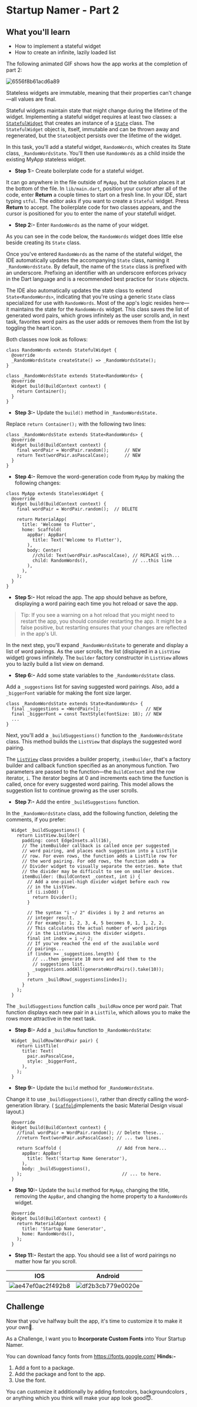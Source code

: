 # Startup Namer - Part 2

## What you'll learn

- How to implement a stateful widget
- How to create an infinite, lazily loaded list

The following animated GIF shows how the app works at the completion of part 2:

![6556f8b61acd6a89](https://user-images.githubusercontent.com/49060283/112726269-7cd6d680-8f42-11eb-8548-ab99ec93e462.gif)



Stateless widgets are immutable, meaning that their properties can't change—all values are final.

Stateful widgets maintain state that might change during the lifetime of the widget. Implementing a stateful widget requires at least two classes:  a [`StatefulWidget`](https://api.flutter.dev/flutter/widgets/StatefulWidget-class.html) that creates an instance of a [`State`](https://api.flutter.dev/flutter/widgets/State-class.html) class. The `StatefulWidget` object is, itself, immutable and can be thrown away and regenerated, but the `State`object persists over the lifetime of the widget.

In this task, you'll add a stateful widget, `RandomWords`, which creates its State class, `_RandomWordsState`. You'll then use `RandomWords` as a child inside the existing MyApp stateless widget.


- **Step 1:-** Create boilerplate code for a stateful widget.

It can go anywhere in the file outside of `MyApp`, but the solution places it at the bottom of the file. In `lib/main.dart`, position your cursor after all of the code, enter **Return** a couple times to start on a fresh line. In your IDE, start typing `stful`. The editor asks if you want to create a `Stateful` widget. Press **Return** to accept. The boilerplate code for two classes appears, and the cursor is positioned for you to enter the name of your statefull widget.


- **Step 2:-** Enter `RandomWords` as the name of your widget.

As you can see in the code below, the `RandomWords` widget does little else beside creating its `State` class.

Once you've entered `RandomWords` as the name of the stateful widget, the IDE automatically updates the accompanying `State` class, naming it `_RandomWordsState`. By default, the name of the `State` class is prefixed with an underscore. Prefixing an identifier with an underscore enforces privacy in the Dart language and is a recommended best practice for `State` objects.

The IDE also automatically updates the state class to extend `State<RandomWords>`, indicating that you're using a generic `State` class specialized for use with `RandomWords`. Most of the app's logic resides here⁠—it maintains the state for the `RandomWords` widget. This class saves the list of generated word pairs, which grows infinitely as the user scrolls and, in next task, favorites word pairs as the user adds or removes them from the list by toggling the heart icon.

Both classes now look as follows:

```
class RandomWords extends StatefulWidget {
  @override
  _RandomWordsState createState() => _RandomWordsState();
}

class _RandomWordsState extends State<RandomWords> {
  @override
  Widget build(BuildContext context) {
    return Container();
  }
}
```


- **Step 3:-** Update the `build()` method in `_RandomWordsState.`

Replace `return Container();` with the following two lines:

```
class _RandomWordsState extends State<RandomWords> {
  @override                                  
  Widget build(BuildContext context) {
    final wordPair = WordPair.random();      // NEW
    return Text(wordPair.asPascalCase);      // NEW
  }                                         
}
```


- **Step 4:-** Remove the word-generation code from `MyApp` by making the following changes:

```
class MyApp extends StatelessWidget {
  @override
  Widget build(BuildContext context) {
    final wordPair = WordPair.random();  // DELETE

    return MaterialApp(
      title: 'Welcome to Flutter',
      home: Scaffold(
        appBar: AppBar(
          title: Text('Welcome to Flutter'),
        ),
        body: Center(
          //child: Text(wordPair.asPascalCase), // REPLACE with... 
          child: RandomWords(),                 // ...this line
        ),
      ),
    );
  }
}
```



- **Step 5:-** Hot reload the app. The app should behave as before, displaying a word pairing each time you hot reload or save the app.

> Tip: If you see a warning on a hot reload that you might need to restart the app, you should consider restarting the app. It might be a false positive, but restarting ensures that your changes are reflected in the app's UI.


In the next step, you'll expand `_RandomWordsState` to generate and display a list of word pairings. As the user scrolls, the list (displayed in a `ListView` widget) grows infinitely. The `builder` factory constructor in `ListView` allows you to lazily build a list view on demand.


- **Step 6:-** Add some state variables to the `_RandomWordsState` class.

Add a `_suggestions` list for saving suggested word pairings. Also, add a `_biggerFont` variable for making the font size larger.

```
class _RandomWordsState extends State<RandomWords> {
  final _suggestions = <WordPair>[];                 // NEW
  final _biggerFont = const TextStyle(fontSize: 18); // NEW
  ...
}
```

Next, you'll add a `_buildSuggestions()` function to the `_RandomWordsState` class. This method builds the `ListView` that displays the suggested word pairing.

The [`ListView`](https://api.flutter.dev/flutter/widgets/ListView-class.html) class provides a builder property, `itemBuilder`, that's a factory builder and callback function specified as an anonymous function. Two parameters are passed to the function—the `BuildContext` and the row iterator, `i`. The iterator begins at 0 and increments each time the function is called, once for every suggested word pairing. This model allows the suggestion list to continue growing as the user scrolls.


- **Step 7:-** Add the entire `_buildSuggestions` function.

In the `_RandomWordsState` class, add the following function, deleting the comments, if you prefer:

```
  Widget _buildSuggestions() {
    return ListView.builder(
      padding: const EdgeInsets.all(16),
      // The itemBuilder callback is called once per suggested 
      // word pairing, and places each suggestion into a ListTile
      // row. For even rows, the function adds a ListTile row for
      // the word pairing. For odd rows, the function adds a 
      // Divider widget to visually separate the entries. Note that
      // the divider may be difficult to see on smaller devices.
      itemBuilder: (BuildContext _context, int i) {
        // Add a one-pixel-high divider widget before each row 
        // in the ListView.
        if (i.isOdd) {
          return Divider();
        }

        // The syntax "i ~/ 2" divides i by 2 and returns an 
        // integer result.
        // For example: 1, 2, 3, 4, 5 becomes 0, 1, 1, 2, 2.
        // This calculates the actual number of word pairings 
        // in the ListView,minus the divider widgets.
        final int index = i ~/ 2;
        // If you've reached the end of the available word
        // pairings...
        if (index >= _suggestions.length) {
          // ...then generate 10 more and add them to the 
          // suggestions list.
          _suggestions.addAll(generateWordPairs().take(10));
        }
        return _buildRow(_suggestions[index]);
      }
    );
  }
  ```
  The `_buildSuggestions` function calls `_buildRow` once per word pair. That function displays each new pair in a `ListTile`, which allows you to make the rows more attractive in the next task.


- **Step 8:-** Add a `_buildRow` function to `_RandomWordsState`:

```
  Widget _buildRow(WordPair pair) {
    return ListTile(
      title: Text(
        pair.asPascalCase,
        style: _biggerFont,
      ),
    );
  }
  ```


- **Step 9:-** Update the `build` method for `_RandomWordsState`.

Change it to use `_buildSuggestions()`, rather than directly calling the word-generation library. ( [`Scaffold`](https://docs.flutter.io/flutter/material/Scaffold-class.html)implements the basic Material Design visual layout.)

```
  @override
  Widget build(BuildContext context) {
    //final wordPair = WordPair.random(); // Delete these... 
    //return Text(wordPair.asPascalCase); // ... two lines.

    return Scaffold (                     // Add from here... 
      appBar: AppBar(
        title: Text('Startup Name Generator'),
      ),
      body: _buildSuggestions(),
    );                                      // ... to here.
  }
  ```


- **Step 10:-** Update the `build` method for `MyApp`, changing the title, removing the `AppBar`, and changing the home property to a `RandomWords` widget.

```
  @override
  Widget build(BuildContext context) {
    return MaterialApp(
      title: 'Startup Name Generator',
      home: RandomWords(),
    );
  }
  ```


- **Step 11:-** Restart the app. You should see a list of word pairings no matter how far you scroll.


IOS | Android
------------ | -------------
![ae47ef0ac2f492b8](https://user-images.githubusercontent.com/49060283/113668680-3adf2a80-96d0-11eb-9fe8-2881768fad71.png) | ![df2b3cb779e0020e](https://user-images.githubusercontent.com/49060283/113668684-3ca8ee00-96d0-11eb-9700-df517e8664f9.png)


## Challenge
Now that you've halfway built the app, it's time to customize it to make it your own🤗.

As a Challenge, I want you to **Incorporate Custom Fonts** into Your Startup Namer.   

You can download fancy fonts from  https://fonts.google.com/
**Hinds:-**
1. Add a font to a package.
2. Add the package and font to the app.
3. Use the font.

You can customize it additionally by adding fontcolors, backgroundcolors , or anything which you think will make your app look good😇.



